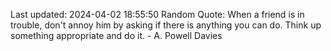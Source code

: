 Last updated: 2024-04-02 18:55:50
Random Quote: When a friend is in trouble, don't annoy him by asking if there is anything you can do. Think up something appropriate and do it. - A. Powell Davies